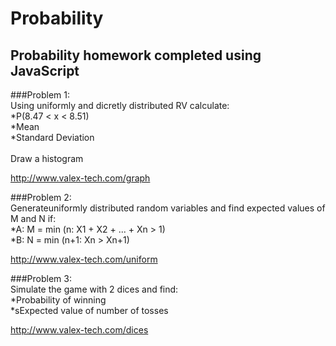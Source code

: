 Probability
===========

Probability homework completed using JavaScript
-----------------------------------------------

###Problem 1: </br>
Using uniformly and dicretly distributed RV calculate:</br>
*P(8.47 < x < 8.51)</br>
*Mean</br>
*Standard Deviation</br></br>
Draw a histogram

http://www.valex-tech.com/graph

###Problem 2: </br>
Generateuniformly distributed random variables and find expected values of M and N if:</br>
*A: M = min (n: X1 + X2 + ... + Xn > 1)</br>
*B: N = min (n+1: Xn > Xn+1)

http://www.valex-tech.com/uniform

###Problem 3: </br>
Simulate the game with 2 dices and find:</br>
*Probability of winning</br>
*sExpected value of number of tosses

http://www.valex-tech.com/dices
